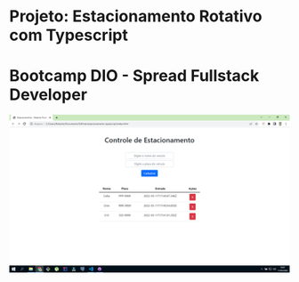 # Projeto: Estacionamento Rotativo com Typescript
# Bootcamp DIO - Spread Fullstack Developer

<p align="center">
    <img src="assets/tela.png" width="600px">
</p>

